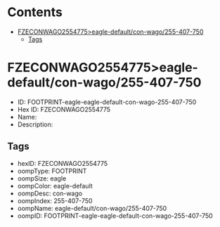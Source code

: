 



Contents
========

* [FZECONWAGO2554775>eagle-default/con-wago/255-407-750](#fzeconwago2554775eagle-defaultcon-wago255-407-750)
	* [Tags](#tags)

# FZECONWAGO2554775>eagle-default/con-wago/255-407-750

- ID: FOOTPRINT-eagle-eagle-default-con-wago-255-407-750
- Hex ID: FZECONWAGO2554775
- Name: 
- Description: 

## Tags

- hexID: FZECONWAGO2554775
- oompType: FOOTPRINT
- oompSize: eagle
- oompColor: eagle-default
- oompDesc: con-wago
- oompIndex: 255-407-750
- oompName: eagle-default/con-wago/255-407-750
- oompID: FOOTPRINT-eagle-eagle-default-con-wago-255-407-750
